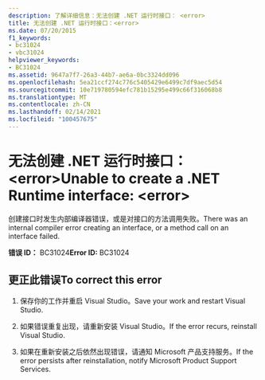 ```yaml
---
description: 了解详细信息：无法创建 .NET 运行时接口： <error>
title: 无法创建 .NET 运行时接口：<error>
ms.date: 07/20/2015
f1_keywords:
- bc31024
- vbc31024
helpviewer_keywords:
- BC31024
ms.assetid: 9647a7f7-26a3-44b7-ae6a-0bc3324dd096
ms.openlocfilehash: 5ea21ccf274c776c5405429e6499c7df9aec5d54
ms.sourcegitcommit: 10e719780594efc781b15295e499c66f316068b8
ms.translationtype: MT
ms.contentlocale: zh-CN
ms.lasthandoff: 02/14/2021
ms.locfileid: "100457675"
---
```

# <a name="unable-to-create-a-net-runtime-interface-error"></a><span data-ttu-id="cfd1b-103">无法创建 .NET 运行时接口：\<error></span><span class="sxs-lookup"><span data-stu-id="cfd1b-103">Unable to create a .NET Runtime interface: \<error></span></span>

<span data-ttu-id="cfd1b-104">创建接口时发生内部编译器错误，或是对接口的方法调用失败。</span><span class="sxs-lookup"><span data-stu-id="cfd1b-104">There was an internal compiler error creating an interface, or a method call on an interface failed.</span></span>  
  
 <span data-ttu-id="cfd1b-105">**错误 ID：** BC31024</span><span class="sxs-lookup"><span data-stu-id="cfd1b-105">**Error ID:** BC31024</span></span>  
  
## <a name="to-correct-this-error"></a><span data-ttu-id="cfd1b-106">更正此错误</span><span class="sxs-lookup"><span data-stu-id="cfd1b-106">To correct this error</span></span>  
  
1. <span data-ttu-id="cfd1b-107">保存你的工作并重启 Visual Studio。</span><span class="sxs-lookup"><span data-stu-id="cfd1b-107">Save your work and restart Visual Studio.</span></span>  
  
2. <span data-ttu-id="cfd1b-108">如果错误重复出现，请重新安装 Visual Studio。</span><span class="sxs-lookup"><span data-stu-id="cfd1b-108">If the error recurs, reinstall Visual Studio.</span></span>  
  
3. <span data-ttu-id="cfd1b-109">如果在重新安装之后依然出现错误，请通知 Microsoft 产品支持服务。</span><span class="sxs-lookup"><span data-stu-id="cfd1b-109">If the error persists after reinstallation, notify Microsoft Product Support Services.</span></span>  
